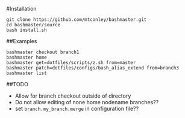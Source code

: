 #Installation
```
git clone https://github.com/mtconley/bashmaster.git
cd bashmaster/source
bash install.sh
```

##Examples
```
bashmaster checkout branch1
bashmaster home
bashmaster get=dotfiles/scripts/z.sh from=master
bashmaster patch=dotfiles/configs/bash_alias_extend from=branch3
bashmaster list
```

##TODO
* Allow for branch checkout outside of directory
* Do not allow editing of none home nodename branches??
* set `branch.my_branch.merge` in configuration file??